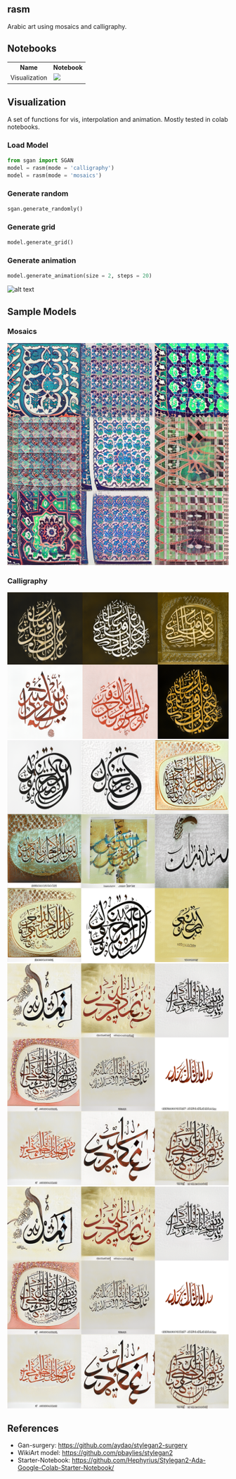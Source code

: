 ## rasm
Arabic art using mosaics and calligraphy. 

## Notebooks 

<table class="tg">
  <tr>
    <th class="tg-yw4l"><b>Name</b></th>
    <th class="tg-yw4l"><b>Notebook</b></th>
  </tr>
  <tr>
    <td class="tg-yw4l">Visualization</td>
    <td class="tg-yw4l"><a href="https://colab.research.google.com/github/ARBML/rasm/blob/master/demo.ipynb">
  <img src="https://colab.research.google.com/assets/colab-badge.svg" width = '100px' >
</a></td>
  </tr>
</table>

## Visualization 
A set of functions for vis, interpolation and animation. Mostly tested in colab notebooks. 

### Load Model 
```python 
from sgan import SGAN
model = rasm(mode = 'calligraphy')
model = rasm(mode = 'mosaics')
```

### Generate random 
```python 
sgan.generate_randomly()
```

### Generate grid 
```python 
model.generate_grid()
```

### Generate animation 
```python
model.generate_animation(size = 2, steps = 20)
```

![alt text](video.gif)

## Sample Models 

### Mosaics 
![alt text](imgs/mosaic.png)

### Calligraphy 
![alt text](imgs/calligraphyv2.PNG)
![alt text](imgs/calligraphyv3.png)
![alt text](imgs/calligraphyv4.png)
![alt text](imgs/calligraphyv4.png)


## References 
- Gan-surgery: https://github.com/aydao/stylegan2-surgery
- WikiArt model: https://github.com/pbaylies/stylegan2 
- Starter-Notebook: https://github.com/Hephyrius/Stylegan2-Ada-Google-Colab-Starter-Notebook/